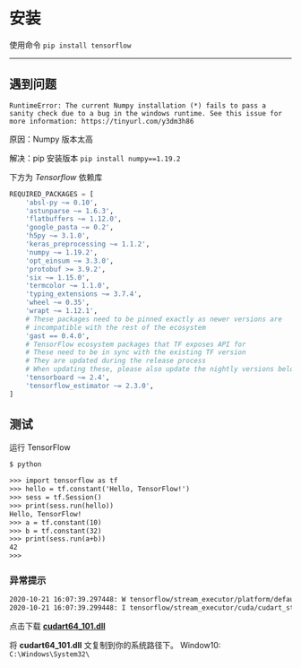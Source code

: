 # 安装

使用命令 `pip install tensorflow`

---

## 遇到问题

`RuntimeError: The current Numpy installation (*) fails to pass a sanity check due to a bug in the windows runtime. See this issue for more information: https://tinyurl.com/y3dm3h86`

原因：Numpy 版本太高

解决：pip 安装版本 `pip install numpy==1.19.2`

下方为 _Tensorflow_ 依赖库

```python
REQUIRED_PACKAGES = [
    'absl-py ~= 0.10',
    'astunparse ~= 1.6.3',
    'flatbuffers ~= 1.12.0',
    'google_pasta ~= 0.2',
    'h5py ~= 3.1.0',
    'keras_preprocessing ~= 1.1.2',
    'numpy ~= 1.19.2',
    'opt_einsum ~= 3.3.0',
    'protobuf >= 3.9.2',
    'six ~= 1.15.0',
    'termcolor ~= 1.1.0',
    'typing_extensions ~= 3.7.4',
    'wheel ~= 0.35',
    'wrapt ~= 1.12.1',
    # These packages need to be pinned exactly as newer versions are
    # incompatible with the rest of the ecosystem
    'gast == 0.4.0',
    # TensorFlow ecosystem packages that TF exposes API for
    # These need to be in sync with the existing TF version
    # They are updated during the release process
    # When updating these, please also update the nightly versions below
    'tensorboard ~= 2.4',
    'tensorflow_estimator ~= 2.3.0',
]
```

## 测试

运行 TensorFlow

```txt
$ python

>>> import tensorflow as tf
>>> hello = tf.constant('Hello, TensorFlow!')
>>> sess = tf.Session()
>>> print(sess.run(hello))
Hello, TensorFlow!
>>> a = tf.constant(10)
>>> b = tf.constant(32)
>>> print(sess.run(a+b))
42
>>>
```

### 异常提示

```txt
2020-10-21 16:07:39.297448: W tensorflow/stream_executor/platform/default/dso_loader.cc:59] Could not load dynamic library ‘cudart64_101.dll’; dlerror: cudart64_101.dll not found
2020-10-21 16:07:39.299448: I tensorflow/stream_executor/cuda/cudart_stub.cc:29] Ignore above cudart dlerror if you do not have a GPU set up on your machine.
```

点击下载 [**cudart64_101.dll**](https://www.dll-files.com/cudart64_101.dll.html)

将 **cudart64_101.dll** 文复制到你的系统路径下。
Window10: `C:\Windows\System32\`
